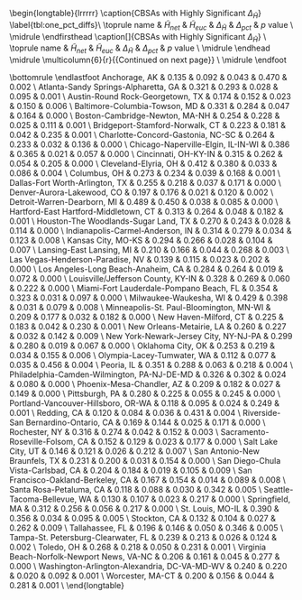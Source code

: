 \begin{longtable}{lrrrrr}
\caption{CBSAs with Highly Significant $\Delta_{\tilde{H}}$}
\label{tbl:one_pct_diffs}\\
\toprule
                                        name &  $\tilde{H}_{net}$ &  $\tilde{H}_{euc}$ &  $\Delta_{\tilde{H}}$ &  $\Delta_{pct}$ &  $p$ value \\
\midrule
\endfirsthead
\caption[]{CBSAs with Highly Significant $\Delta_{\tilde{H}}$} \\
\toprule
                                        name &  $\tilde{H}_{net}$ &  $\tilde{H}_{euc}$ &  $\Delta_{\tilde{H}}$ &  $\Delta_{pct}$ &  $p$ value \\
\midrule
\endhead
\midrule
\multicolumn{6}{r}{{Continued on next page}} \\
\midrule
\endfoot

\bottomrule
\endlastfoot
                               Anchorage, AK &              0.135 &              0.092 &                 0.043 &           0.470 &       0.002 \\
        Atlanta-Sandy Springs-Alpharetta, GA &              0.321 &              0.293 &                 0.028 &           0.095 &       0.001 \\
            Austin-Round Rock-Georgetown, TX &              0.174 &              0.152 &                 0.023 &           0.150 &       0.006 \\
               Baltimore-Columbia-Towson, MD &              0.331 &              0.284 &                 0.047 &           0.164 &       0.000 \\
              Boston-Cambridge-Newton, MA-NH &              0.254 &              0.228 &                 0.025 &           0.111 &       0.001 \\
             Bridgeport-Stamford-Norwalk, CT &              0.223 &              0.181 &                 0.042 &           0.235 &       0.001 \\
           Charlotte-Concord-Gastonia, NC-SC &              0.264 &              0.233 &                 0.032 &           0.136 &       0.000 \\
          Chicago-Naperville-Elgin, IL-IN-WI &              0.386 &              0.365 &                 0.021 &           0.057 &       0.000 \\
                        Cincinnati, OH-KY-IN &              0.315 &              0.262 &                 0.054 &           0.205 &       0.000 \\
                        Cleveland-Elyria, OH &              0.412 &              0.380 &                 0.033 &           0.086 &       0.004 \\
                                Columbus, OH &              0.273 &              0.234 &                 0.039 &           0.168 &       0.001 \\
             Dallas-Fort Worth-Arlington, TX &              0.255 &              0.218 &                 0.037 &           0.171 &       0.000 \\
                  Denver-Aurora-Lakewood, CO &              0.197 &              0.176 &                 0.021 &           0.120 &       0.002 \\
                 Detroit-Warren-Dearborn, MI &              0.489 &              0.450 &                 0.038 &           0.085 &       0.000 \\
       Hartford-East Hartford-Middletown, CT &              0.313 &              0.264 &                 0.048 &           0.182 &       0.001 \\
        Houston-The Woodlands-Sugar Land, TX &              0.270 &              0.243 &                 0.028 &           0.114 &       0.000 \\
            Indianapolis-Carmel-Anderson, IN &              0.314 &              0.279 &                 0.034 &           0.123 &       0.008 \\
                          Kansas City, MO-KS &              0.294 &              0.266 &                 0.028 &           0.104 &       0.007 \\
                    Lansing-East Lansing, MI &              0.210 &              0.166 &                 0.044 &           0.268 &       0.003 \\
            Las Vegas-Henderson-Paradise, NV &              0.139 &              0.115 &                 0.023 &           0.202 &       0.000 \\
          Los Angeles-Long Beach-Anaheim, CA &              0.284 &              0.264 &                 0.019 &           0.072 &       0.000 \\
          Louisville/Jefferson County, KY-IN &              0.328 &              0.269 &                 0.060 &           0.222 &       0.000 \\
     Miami-Fort Lauderdale-Pompano Beach, FL &              0.354 &              0.323 &                 0.031 &           0.097 &       0.000 \\
                      Milwaukee-Waukesha, WI &              0.429 &              0.398 &                 0.031 &           0.079 &       0.008 \\
     Minneapolis-St. Paul-Bloomington, MN-WI &              0.209 &              0.177 &                 0.032 &           0.182 &       0.000 \\
                       New Haven-Milford, CT &              0.225 &              0.183 &                 0.042 &           0.230 &       0.001 \\
                    New Orleans-Metairie, LA &              0.260 &              0.227 &                 0.032 &           0.142 &       0.009 \\
       New York-Newark-Jersey City, NY-NJ-PA &              0.299 &              0.280 &                 0.019 &           0.067 &       0.000 \\
                           Oklahoma City, OK &              0.253 &              0.219 &                 0.034 &           0.155 &       0.006 \\
                  Olympia-Lacey-Tumwater, WA &              0.112 &              0.077 &                 0.035 &           0.456 &       0.004 \\
                                  Peoria, IL &              0.351 &              0.288 &                 0.063 &           0.218 &       0.004 \\
 Philadelphia-Camden-Wilmington, PA-NJ-DE-MD &              0.326 &              0.302 &                 0.024 &           0.080 &       0.000 \\
                   Phoenix-Mesa-Chandler, AZ &              0.209 &              0.182 &                 0.027 &           0.149 &       0.000 \\
                              Pittsburgh, PA &              0.280 &              0.225 &                 0.055 &           0.245 &       0.000 \\
         Portland-Vancouver-Hillsboro, OR-WA &              0.118 &              0.095 &                 0.024 &           0.249 &       0.001 \\
                                 Redding, CA &              0.120 &              0.084 &                 0.036 &           0.431 &       0.004 \\
        Riverside-San Bernardino-Ontario, CA &              0.169 &              0.144 &                 0.025 &           0.171 &       0.000 \\
                               Rochester, NY &              0.316 &              0.274 &                 0.042 &           0.152 &       0.003 \\
             Sacramento-Roseville-Folsom, CA &              0.152 &              0.129 &                 0.023 &           0.177 &       0.000 \\
                          Salt Lake City, UT &              0.146 &              0.121 &                 0.026 &           0.212 &       0.007 \\
               San Antonio-New Braunfels, TX &              0.231 &              0.200 &                 0.031 &           0.154 &       0.000 \\
          San Diego-Chula Vista-Carlsbad, CA &              0.204 &              0.184 &                 0.019 &           0.105 &       0.009 \\
          San Francisco-Oakland-Berkeley, CA &              0.167 &              0.154 &                 0.014 &           0.089 &       0.008 \\
                     Santa Rosa-Petaluma, CA &              0.118 &              0.088 &                 0.030 &           0.342 &       0.005 \\
                 Seattle-Tacoma-Bellevue, WA &              0.130 &              0.107 &                 0.023 &           0.217 &       0.000 \\
                             Springfield, MA &              0.312 &              0.256 &                 0.056 &           0.217 &       0.000 \\
                            St. Louis, MO-IL &              0.390 &              0.356 &                 0.034 &           0.095 &       0.005 \\
                                Stockton, CA &              0.132 &              0.104 &                 0.027 &           0.262 &       0.009 \\
                             Tallahassee, FL &              0.196 &              0.146 &                 0.050 &           0.346 &       0.005 \\
         Tampa-St. Petersburg-Clearwater, FL &              0.239 &              0.213 &                 0.026 &           0.124 &       0.002 \\
                                  Toledo, OH &              0.268 &              0.218 &                 0.050 &           0.231 &       0.001 \\
  Virginia Beach-Norfolk-Newport News, VA-NC &              0.206 &              0.161 &                 0.045 &           0.277 &       0.000 \\
Washington-Arlington-Alexandria, DC-VA-MD-WV &              0.240 &              0.220 &                 0.020 &           0.092 &       0.001 \\
                            Worcester, MA-CT &              0.200 &              0.156 &                 0.044 &           0.281 &       0.001 \\
\end{longtable}
